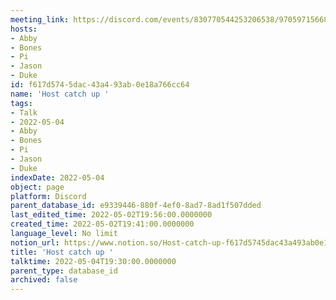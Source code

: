 ```yaml
---
meeting_link: https://discord.com/events/830770544253206538/970597156681568276
hosts:
- Abby
- Bones
- Pi
- Jason
- Duke
id: f617d574-5dac-43a4-93ab-0e18a766cc64
name: 'Host catch up '
tags:
- Talk
- 2022-05-04
- Abby
- Bones
- Pi
- Jason
- Duke
indexDate: 2022-05-04
object: page
platform: Discord
parent_database_id: e9339446-880f-4ef0-8ad7-8ad1f507dded
last_edited_time: 2022-05-02T19:56:00.0000000
created_time: 2022-05-02T19:41:00.0000000
language_level: No limit
notion_url: https://www.notion.so/Host-catch-up-f617d5745dac43a493ab0e18a766cc64
title: 'Host catch up '
talktime: 2022-05-04T19:30:00.0000000
parent_type: database_id
archived: false
---
```





